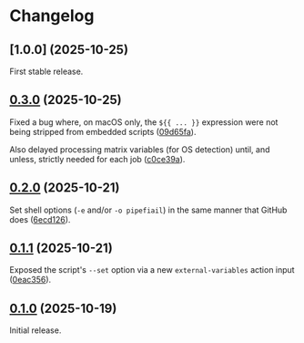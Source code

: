 # Changelog

## [1.0.0] (2025-10-25)

First stable release.

## [0.3.0] (2025-10-25)

Fixed a bug where, on macOS only, the `${{ ... }}` expression were not being stripped from embedded scripts ([09d65fa]).

Also delayed processing matrix variables (for OS detection) until, and unless, strictly needed for each job ([c0ce39a]).

## [0.2.0] (2025-10-21)

Set shell options (`-e` and/or `-o pipefiail`) in the same manner that GitHub does ([6ecd126]).

## [0.1.1] (2025-10-21)

Exposed the script's `--set` option via a new `external-variables` action input ([0eac356]).

## [0.1.0] (2025-10-19)

Initial release.

[0.3.0]: https://github.com/pcolby/check-run-scripts/releases/tag/v0.3.0
[0.2.0]: https://github.com/pcolby/check-run-scripts/releases/tag/v0.2.0
[0.1.1]: https://github.com/pcolby/check-run-scripts/releases/tag/v0.1.1
[0.1.0]: https://github.com/pcolby/check-run-scripts/releases/tag/v0.1.0

[09d65fa]: https://github.com/pcolby/check-run-scripts/commit/09d65fa9363a834732b5fd5ee39b9d1e96ce4c73
[0eac356]: https://github.com/pcolby/check-run-scripts/commit/0eac3565190ca900e68c4126644ae3cf7cc321c1
[6ecd126]: https://github.com/pcolby/check-run-scripts/commit/6ecd1266ae6a38d718eeee7cb7e94e38e8d5f46f
[c0ce39a]: https://github.com/pcolby/check-run-scripts/commit/c0ce39a513fddf9f49795a7d16660987b4f07b15
